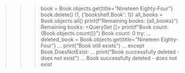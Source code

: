 >>> book = Book.objects.get(title="Nineteen Eighty-Four")
>>> book.delete()
(1, {'bookshelf.Book': 1})
>>> all_books = Book.objects.all()
>>> print(f"Remaining books: {all_books}")
Remaining books: <QuerySet []>
>>> print(f"Book count: {Book.objects.count()}")
Book count: 0
>>> try:
...     deleted_book = Book.objects.get(title="Nineteen Eighty-Four")
...     print("Book still exists")
... except Book.DoesNotExist:
...     print("Book successfully deleted - does not exist")
... 
Book successfully deleted - does not exist